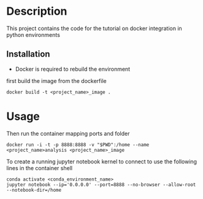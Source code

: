 # Description
This project contains the code for the tutorial on docker integration in python environments

## Installation

- Docker is required to rebuild the environment

first build the image from the dockerfile

```
docker build -t <project_name>_image .
```

# Usage
Then run the container mapping ports and folder

```
docker run -i -t -p 8888:8888 -v "$PWD":/home --name <project_name>analysis <project_name>_image
```

To create a running jupyter notebook kernel to connect to use the following lines in the container shell

```
conda activate <conda_environment_name>
jupyter notebook --ip='0.0.0.0' --port=8888 --no-browser --allow-root --notebook-dir=/home
```

